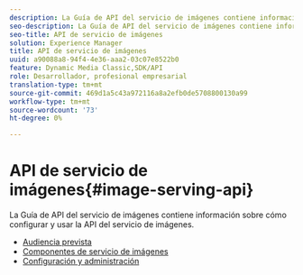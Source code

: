 ```yaml
---
description: La Guía de API del servicio de imágenes contiene información sobre cómo configurar y usar la API del servicio de imágenes.
seo-description: La Guía de API del servicio de imágenes contiene información sobre cómo configurar y usar la API del servicio de imágenes.
seo-title: API de servicio de imágenes
solution: Experience Manager
title: API de servicio de imágenes
uuid: a90088a8-94f4-4e36-aaa2-03c07e8522b0
feature: Dynamic Media Classic,SDK/API
role: Desarrollador, profesional empresarial
translation-type: tm+mt
source-git-commit: 469d1a5c43a972116a8a2efb0de5708800130a99
workflow-type: tm+mt
source-wordcount: '73'
ht-degree: 0%

---
```



# API de servicio de imágenes{#image-serving-api}

La Guía de API del servicio de imágenes contiene información sobre cómo configurar y usar la API del servicio de imágenes.

* [Audiencia prevista](c-intended-audience.md)
* [Componentes de servicio de imágenes](r-components.md)
* [Configuración y administración](c-configuration-and-administration/c-configuration-and-administration.md)
